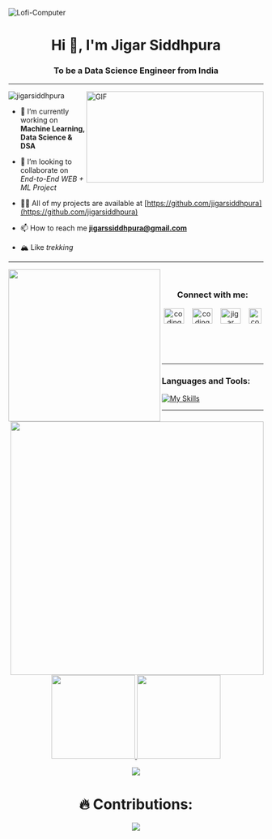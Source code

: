 
![Lofi-Computer](https://github.com/jigarsiddhpura/jigarsiddhpura/assets/95428432/fb83e4b4-7c9f-4eb9-91a2-5daa9a4aff17)


<h1 align="center">Hi 👋, I'm Jigar Siddhpura</h1>
<h3 align="center">To be a Data Science Engineer from India </h3>

<hr />

<img alt="GIF" align="right" height="180" width="350" src="https://64.media.tumblr.com/c77b1dc41744f8ba52e3454083ed6939/tumblr_puzd03ZuDY1t1yvcko1_540.gif">

<p align="left"> <img src="https://komarev.com/ghpvc/?username=jigarsiddhpura&label=Profile%20views&color=0e75b6&style=flat" alt="jigarsiddhpura" /> 

<!-- <img src="https://user-images.githubusercontent.com/74038190/221352989-518609ab-b4d1-459e-929f-a08cd2bd9b3c.gif" width="400"  align="right"> -->

- 🌱 I’m currently working on **Machine Learning, Data Science & DSA**

- 👯 I’m looking to collaborate on _End-to-End WEB + ML Project_

- 👨‍💻 All of my projects are available at [https://github.com/jigarsiddhpura](https://github.com/jigarsiddhpura)

- 📫 How to reach me **jigarssiddhpura@gmail.com**

- 🏔️ Like _trekking_

</p>

<hr />

<!-- <img alt="GIF" height="200" align="left" src="https://c.tenor.com/XrQe1tqGe6MAAAAC/hx-h-hunter-x-hunter.gif"> -->
<img src="https://github.com/Anmol-Baranwal/Cool-GIFs-For-GitHub/assets/74038190/4aba8602-6a81-4772-af1f-f593ee6c389f" width="300" align="left">

<div align="center">
<br />
<h3>Connect with me:</h3>
<p>
<a href="https://twitter.com/laughingzoro/" target="blank"><img align="center" src="https://raw.githubusercontent.com/rahuldkjain/github-profile-readme-generator/master/src/images/icons/Social/twitter.svg" alt="codingmickey" height="30" width="40" /></a>&nbsp;&nbsp;&nbsp;
<a href="https://instagram.com/jigar.siddhpura/" target="blank"><img align="center" src="https://raw.githubusercontent.com/rahuldkjain/github-profile-readme-generator/master/src/images/icons/Social/instagram.svg" alt="codingmickey" height="30" width="40" /></a>&nbsp;&nbsp;&nbsp;
<a href="https://www.linkedin.com/in/jigar-siddhpura/" target="blank"><img align="center" src="https://raw.githubusercontent.com/rahuldkjain/github-profile-readme-generator/master/src/images/icons/Social/linked-in-alt.svg" alt="jigar siddhpura" height="30" width="40" /></a>&nbsp;&nbsp;&nbsp;
<a href="https://leetcode.com/jigarsiddhpura" target="blank"><img align="center" src="https://upload.wikimedia.org/wikipedia/commons/thumb/a/ab/LeetCode_logo_white_no_text.svg/867px-LeetCode_logo_white_no_text.svg.png" alt="codingmickey" height="30" width="25" /></a>
</p>
</div>

<br /><br /><br />
<hr />



<h3 align="left">Languages and Tools:</h3>

<img src="https://user-images.githubusercontent.com/74038190/225813708-98b745f2-7d22-48cf-9150-083f1b00d6c9.gif" width="500" align="right" >

[![My Skills](https://skillicons.dev/icons?i=html,css,js,react,bootstrap,tailwind,c,git,github,heroku,java,materialui,mysql,py,react,redux,tensorflow,pytorch,anaconda,sqlite,opencv,netlify,flask,fastapi,postman&perline=5)](https://skillicons.dev)

<hr />

<p align="center">
  <a href="https://github.com/jigarsiddhpura/github-readme-stats">
    <img src="https://github-readme-stats.vercel.app/api?username=jigarsiddhpura&show_icons=true&bg_color=0d1117&text_color=40cfcd&border_color=444" height="165">
  </a>
  <a href="https://github.com/jigarsiddhpura/github-readme-stats">
    <img src="https://github-readme-stats.vercel.app/api/top-langs/?username=jigarsiddhpura&layout=compact&bg_color=0d1117&text_color=40cfcd&border_color=444"  height="165">
  </a>
<div align="center">
  <img src="https://github-profile-trophy.vercel.app/?username=jigarsiddhpura&column=6&theme=onedark" align="center"/>
</div>

<h1 align="center"> 🔥 Contributions: </h1>
<p align="center">
 <a href="https://git.io/streak-stats" align="middle">
    <img src="http://github-readme-streak-stats.herokuapp.com?user=jigarsiddhpura&theme=react&background=0d1117&border=666">
  </a>
  <br>
</p>
